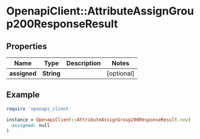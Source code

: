 # OpenapiClient::AttributeAssignGroup200ResponseResult

## Properties

| Name | Type | Description | Notes |
| ---- | ---- | ----------- | ----- |
| **assigned** | **String** |  | [optional] |

## Example

```ruby
require 'openapi_client'

instance = OpenapiClient::AttributeAssignGroup200ResponseResult.new(
  assigned: null
)
```

